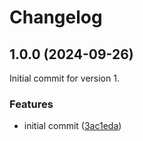 # Changelog

## 1.0.0 (2024-09-26)

Initial commit for version 1.

### Features

- initial commit ([3ac1eda](https://github.com/incentro-dc/strict-react-context/commit/3ac1eda09e64c0362437e0c71f13f3d1b1293ac1))
